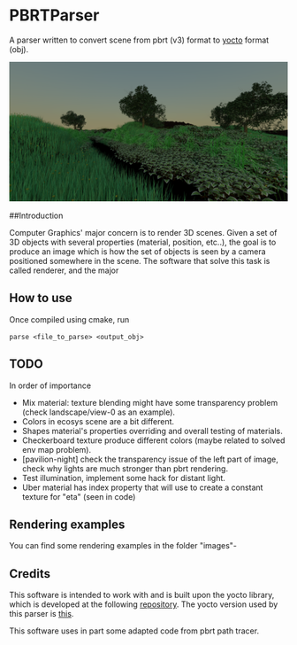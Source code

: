 # PBRTParser

A parser written to convert scene from pbrt (v3) format to [yocto](https://github.com/xelatihy/yocto-gl/tree/master/yocto) format (obj).

<img src="images/ecosys.png"/>

##Introduction

Computer Graphics' major concern is to render 3D scenes. Given a set of 3D objects with several 
properties (material, position, etc..), the goal is to produce an image which is how the set of objects is seen
by a camera positioned somewhere in the scene. The software that solve this task is called renderer, and the major 
## How to use
Once compiled using cmake, run
```
parse <file_to_parse> <output_obj>
```

## TODO
In order of importance

- Mix material: texture blending might have some transparency problem (check landscape/view-0 as an example).
- Colors in ecosys scene are a bit different.
- Shapes material's properties overriding and overall testing of materials.
- Checkerboard texture produce different colors (maybe related to solved env map problem).
- [pavilion-night] check the transparency issue of the left part of image, check why lights are much stronger than pbrt rendering.
- Test illumination, implement some hack for distant light.
- Uber material has index property that will use to create a constant texture for "eta" (seen in code)

## Rendering examples

You can find some rendering examples in the folder "images"-

## Credits
This software is intended to work with and is built upon the yocto library, which is developed at the following [repository](https://github.com/xelatihy/yocto-gl).
The yocto version used by this parser is [this](https://github.com/xelatihy/yocto-gl/tree/c06dd8014ca2de68911a16e744d4dd18c637a1bf).

This software uses in part some adapted code from pbrt path tracer.